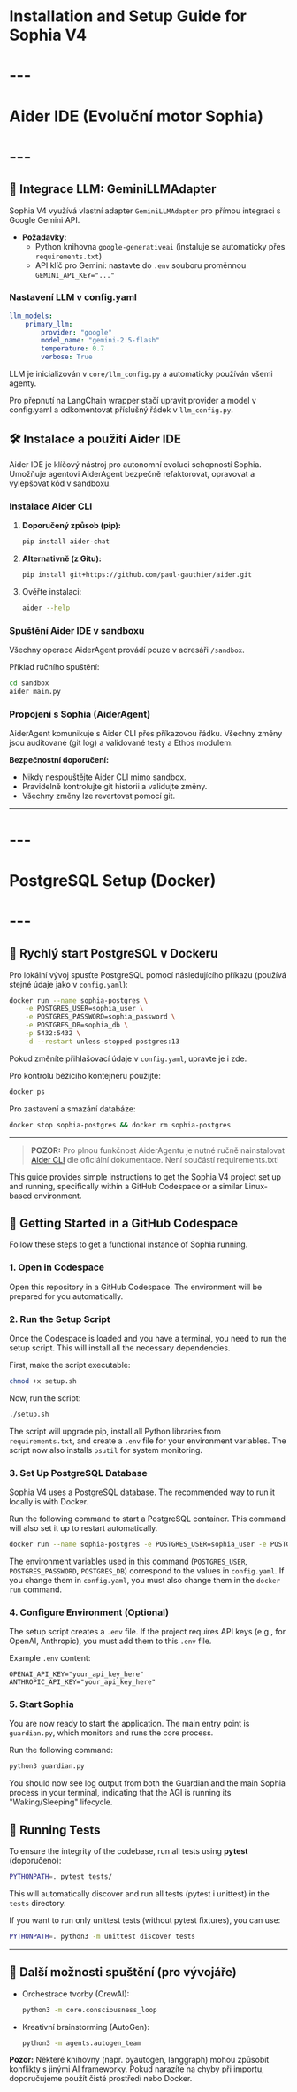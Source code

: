 # Installation and Setup Guide for Sophia V4
# ---
# Aider IDE (Evoluční motor Sophia)
# ---

## 🤖 Integrace LLM: GeminiLLMAdapter

Sophia V4 využívá vlastní adapter `GeminiLLMAdapter` pro přímou integraci s Google Gemini API.

- **Požadavky:**
	- Python knihovna `google-generativeai` (instaluje se automaticky přes `requirements.txt`)
	- API klíč pro Gemini: nastavte do `.env` souboru proměnnou `GEMINI_API_KEY="..."`

### Nastavení LLM v config.yaml

```yaml
llm_models:
	primary_llm:
		provider: "google"
		model_name: "gemini-2.5-flash"
		temperature: 0.7
		verbose: True
```

LLM je inicializován v `core/llm_config.py` a automaticky používán všemi agenty.

Pro přepnutí na LangChain wrapper stačí upravit provider a model v config.yaml a odkomentovat příslušný řádek v `llm_config.py`.

## 🛠️ Instalace a použití Aider IDE

Aider IDE je klíčový nástroj pro autonomní evoluci schopností Sophia. Umožňuje agentovi AiderAgent bezpečně refaktorovat, opravovat a vylepšovat kód v sandboxu.

### Instalace Aider CLI

1. **Doporučený způsob (pip):**
	```bash
	pip install aider-chat
	```
2. **Alternativně (z Gitu):**
	```bash
	pip install git+https://github.com/paul-gauthier/aider.git
	```
3. Ověřte instalaci:
	```bash
	aider --help
	```

### Spuštění Aider IDE v sandboxu

Všechny operace AiderAgent provádí pouze v adresáři `/sandbox`.

Příklad ručního spuštění:
```bash
cd sandbox
aider main.py
```

### Propojení s Sophia (AiderAgent)

AiderAgent komunikuje s Aider CLI přes příkazovou řádku. Všechny změny jsou auditované (git log) a validované testy a Ethos modulem.

**Bezpečnostní doporučení:**
- Nikdy nespouštějte Aider CLI mimo sandbox.
- Pravidelně kontrolujte git historii a validujte změny.
- Všechny změny lze revertovat pomocí git.

---
# ---
# PostgreSQL Setup (Docker)
# ---

## 🐘 Rychlý start PostgreSQL v Dockeru

Pro lokální vývoj spusťte PostgreSQL pomocí následujícího příkazu (používá stejné údaje jako v `config.yaml`):

```bash
docker run --name sophia-postgres \
	-e POSTGRES_USER=sophia_user \
	-e POSTGRES_PASSWORD=sophia_password \
	-e POSTGRES_DB=sophia_db \
	-p 5432:5432 \
	-d --restart unless-stopped postgres:13
```

Pokud změníte přihlašovací údaje v `config.yaml`, upravte je i zde.

Pro kontrolu běžícího kontejneru použijte:
```bash
docker ps
```

Pro zastavení a smazání databáze:
```bash
docker stop sophia-postgres && docker rm sophia-postgres
```

---


> **POZOR:** Pro plnou funkčnost AiderAgentu je nutné ručně nainstalovat [Aider CLI](https://github.com/paul-gauthier/aider) dle oficiální dokumentace. Není součástí requirements.txt!

This guide provides simple instructions to get the Sophia V4 project set up and running, specifically within a GitHub Codespace or a similar Linux-based environment.

## 🚀 Getting Started in a GitHub Codespace

Follow these steps to get a functional instance of Sophia running.

### 1. Open in Codespace

Open this repository in a GitHub Codespace. The environment will be prepared for you automatically.

### 2. Run the Setup Script

Once the Codespace is loaded and you have a terminal, you need to run the setup script. This will install all the necessary dependencies.

First, make the script executable:
```bash
chmod +x setup.sh
```

Now, run the script:
```bash
./setup.sh
```
The script will upgrade pip, install all Python libraries from `requirements.txt`, and create a `.env` file for your environment variables. The script now also installs `psutil` for system monitoring.

### 3. Set Up PostgreSQL Database

Sophia V4 uses a PostgreSQL database. The recommended way to run it locally is with Docker.

Run the following command to start a PostgreSQL container. This command will also set it up to restart automatically.

```bash
docker run --name sophia-postgres -e POSTGRES_USER=sophia_user -e POSTGRES_PASSWORD=sophia_password -e POSTGRES_DB=sophia_db -p 5432:5432 -d --restart unless-stopped postgres:13
```

The environment variables used in this command (`POSTGRES_USER`, `POSTGRES_PASSWORD`, `POSTGRES_DB`) correspond to the values in `config.yaml`. If you change them in `config.yaml`, you must also change them in the `docker run` command.

### 4. Configure Environment (Optional)

The setup script creates a `.env` file. If the project requires API keys (e.g., for OpenAI, Anthropic), you must add them to this `.env` file.

Example `.env` content:
```
OPENAI_API_KEY="your_api_key_here"
ANTHROPIC_API_KEY="your_api_key_here"
```

### 5. Start Sophia

You are now ready to start the application. The main entry point is `guardian.py`, which monitors and runs the core process.

Run the following command:
```bash
python3 guardian.py
```

You should now see log output from both the Guardian and the main Sophia process in your terminal, indicating that the AGI is running its "Waking/Sleeping" lifecycle.

## 🧪 Running Tests



To ensure the integrity of the codebase, run all tests using **pytest** (doporučeno):

```bash
PYTHONPATH=. pytest tests/
```

This will automatically discover and run all tests (pytest i unittest) in the `tests` directory.

If you want to run only unittest tests (without pytest fixtures), you can use:
```bash
PYTHONPATH=. python3 -m unittest discover tests
```

---

## 🧠 Další možnosti spuštění (pro vývojáře)

- Orchestrace tvorby (CrewAI):
	```bash
	python3 -m core.consciousness_loop
	```
- Kreativní brainstorming (AutoGen):
	```bash
	python3 -m agents.autogen_team
	```

**Pozor:** Některé knihovny (např. pyautogen, langgraph) mohou způsobit konflikty s jinými AI frameworky. Pokud narazíte na chyby při importu, doporučujeme použít čisté prostředí nebo Docker.
